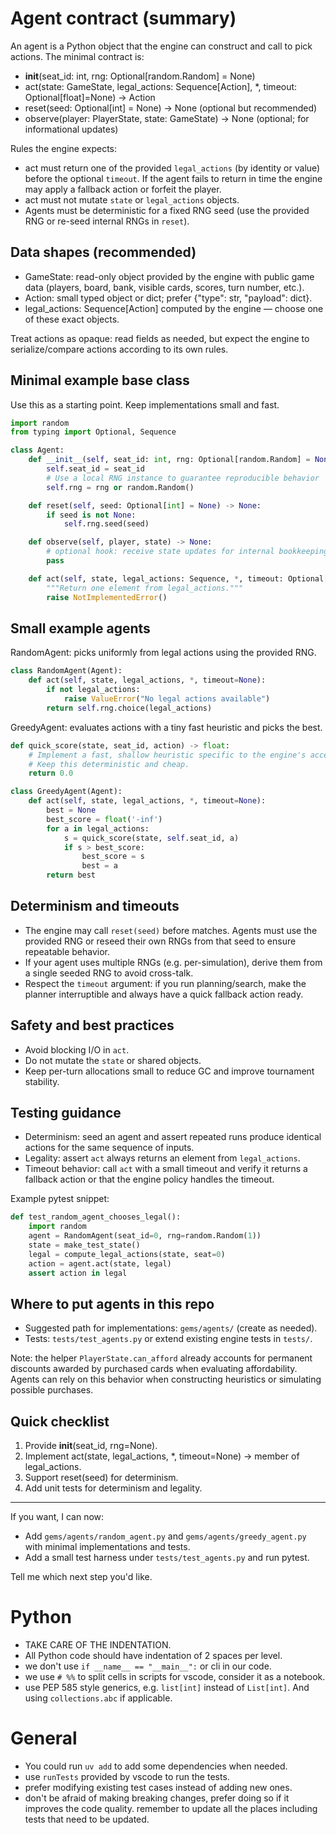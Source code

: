 <!--
Agents (AI / Bots) for the Gem-Merchant engine

This file describes a small, practical contract for implementing player agents
that the engine can call interchangeably. Keep agents simple, deterministic
(when seeded), and side-effect-free so matches and tests stay reliable.
-->

# Agent contract (summary)

An agent is a Python object that the engine can construct and call to pick
actions. The minimal contract is:

- __init__(seat_id: int, rng: Optional[random.Random] = None)
- act(state: GameState, legal_actions: Sequence[Action], *, timeout: Optional[float]=None) -> Action
- reset(seed: Optional[int] = None) -> None  (optional but recommended)
- observe(player: PlayerState, state: GameState) -> None  (optional; for informational updates)

Rules the engine expects:

- act must return one of the provided `legal_actions` (by identity or value)
    before the optional `timeout`. If the agent fails to return in time the
    engine may apply a fallback action or forfeit the player.
- act must not mutate `state` or `legal_actions` objects.
- Agents must be deterministic for a fixed RNG seed (use the provided RNG or
    re-seed internal RNGs in `reset`).

## Data shapes (recommended)

- GameState: read-only object provided by the engine with public game data
    (players, board, bank, visible cards, scores, turn number, etc.).
- Action: small typed object or dict; prefer {"type": str, "payload": dict}.
- legal_actions: Sequence[Action] computed by the engine — choose one of
    these exact objects.

Treat actions as opaque: read fields as needed, but expect the engine to
serialize/compare actions according to its own rules.

## Minimal example base class

Use this as a starting point. Keep implementations small and fast.

```python
import random
from typing import Optional, Sequence

class Agent:
    def __init__(self, seat_id: int, rng: Optional[random.Random] = None):
        self.seat_id = seat_id
        # Use a local RNG instance to guarantee reproducible behavior
        self.rng = rng or random.Random()

    def reset(self, seed: Optional[int] = None) -> None:
        if seed is not None:
            self.rng.seed(seed)

    def observe(self, player, state) -> None:
        # optional hook: receive state updates for internal bookkeeping
        pass

    def act(self, state, legal_actions: Sequence, *, timeout: Optional[float] = None):
        """Return one element from legal_actions."""
        raise NotImplementedError()
```

## Small example agents

RandomAgent: picks uniformly from legal actions using the provided RNG.

```python
class RandomAgent(Agent):
    def act(self, state, legal_actions, *, timeout=None):
        if not legal_actions:
            raise ValueError("No legal actions available")
        return self.rng.choice(legal_actions)
```

GreedyAgent: evaluates actions with a tiny fast heuristic and picks the best.

```python
def quick_score(state, seat_id, action) -> float:
    # Implement a fast, shallow heuristic specific to the engine's accessors.
    # Keep this deterministic and cheap.
    return 0.0

class GreedyAgent(Agent):
    def act(self, state, legal_actions, *, timeout=None):
        best = None
        best_score = float('-inf')
        for a in legal_actions:
            s = quick_score(state, self.seat_id, a)
            if s > best_score:
                best_score = s
                best = a
        return best
```

## Determinism and timeouts

- The engine may call `reset(seed)` before matches. Agents must use the
    provided RNG or reseed their own RNGs from that seed to ensure repeatable
    behavior.
- If your agent uses multiple RNGs (e.g. per-simulation), derive them from a
    single seeded RNG to avoid cross-talk.
- Respect the `timeout` argument: if you run planning/search, make the
    planner interruptible and always have a quick fallback action ready.

## Safety and best practices

- Avoid blocking I/O in `act`.
- Do not mutate the `state` or shared objects.
- Keep per-turn allocations small to reduce GC and improve tournament
    stability.

## Testing guidance

- Determinism: seed an agent and assert repeated runs produce identical
    actions for the same sequence of inputs.
- Legality: assert `act` always returns an element from `legal_actions`.
- Timeout behavior: call `act` with a small timeout and verify it returns a
    fallback action or that the engine policy handles the timeout.

Example pytest snippet:

```python
def test_random_agent_chooses_legal():
    import random
    agent = RandomAgent(seat_id=0, rng=random.Random(1))
    state = make_test_state()
    legal = compute_legal_actions(state, seat=0)
    action = agent.act(state, legal)
    assert action in legal
```

## Where to put agents in this repo

- Suggested path for implementations: `gems/agents/` (create as needed).
- Tests: `tests/test_agents.py` or extend existing engine tests in `tests/`.

Note: the helper `PlayerState.can_afford` already accounts for permanent
discounts awarded by purchased cards when evaluating affordability. Agents
can rely on this behavior when constructing heuristics or simulating
possible purchases.

## Quick checklist

1. Provide __init__(seat_id, rng=None).
2. Implement act(state, legal_actions, *, timeout=None) -> member of legal_actions.
3. Support reset(seed) for determinism.
4. Add unit tests for determinism and legality.

---

If you want, I can now:

- Add `gems/agents/random_agent.py` and `gems/agents/greedy_agent.py` with
    minimal implementations and tests.
- Add a small test harness under `tests/test_agents.py` and run pytest.

Tell me which next step you'd like.

<!--
The following instruction are written by user and should be KEPT as is.
-->
# Python
- TAKE CARE OF THE INDENTATION.
- All Python code should have indentation of 2 spaces per level.
- we don't use `if __name__ == "__main__":` or cli in our code.
- we use `# %%` to split cells in scripts for vscode, consider it as a notebook.
- use PEP 585 style generics, e.g. `list[int]` instead of `List[int]`. And using `collections.abc` if applicable.

# General
- You could run `uv add` to add some dependencies when needed.
- use `runTests` provided by vscode to run the tests.
- prefer modifying existing test cases instead of adding new ones.
- don't be afraid of making breaking changes, prefer doing so if it improves the code quality. remember to update all the places including tests that need to be updated.
